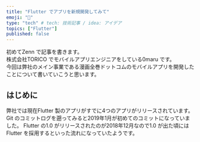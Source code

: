 ```yaml
---
title: "Flutter でアプリを新規開発してみて"
emoji: "💬"
type: "tech" # tech: 技術記事 / idea: アイデア
topics: ["Flutter"]
published: false
---
```


初めてZenn で記事を書きます。  
株式会社TORICO でモバイルアプリエンジニアをしている0maru です。  
今回は弊社のメイン事業である漫画全巻ドットコムのモバイルアプリを開発したことについて書いていこうと思います。

## はじめに
弊社では現在Flutter 製のアプリがすでに4つのアプリがリリースされています。
Git のコミットログを遡ってみると2019年1月が初めてのコミットになっていました。
Flutter の1.0 がリリースされたのが2018年12月なので1.0 が出た頃にはFlutter を採用するといった流れになっていたようです。



